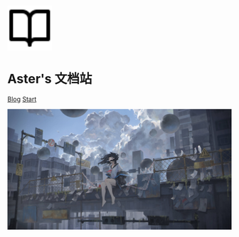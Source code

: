 <img src="_media/icon.svg" alt="logo" width="100" height="100">


# Aster's 文档站

[Blog](https://astermc.icu/)
[Start](#Welcome)



<!-- background image -->

![](_media/bg.png)

